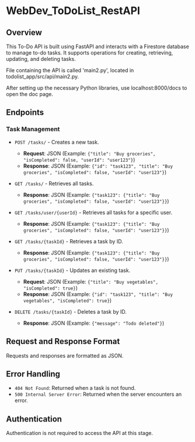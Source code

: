 # WebDev_ToDoList_RestAPI

## Overview
This To-Do API is built using FastAPI and interacts with a Firestore database to manage to-do tasks. It supports operations for creating, retrieving, updating, and deleting tasks.

File containing the API is called 'main2.py', located in todolist_app/src/api/main2.py.

After setting up the necessary Python libraries, use localhost:8000/docs to open the doc page.

## Endpoints

### Task Management

- `POST /tasks/` - Creates a new task.
  - **Request**: JSON (Example: `{"title": "Buy groceries", "isCompleted": false, "userId": "user123"}`)
  - **Response**: JSON (Example: `{"id": "task123", "title": "Buy groceries", "isCompleted": false, "userId": "user123"}`)

- `GET /tasks/` - Retrieves all tasks.
  - **Response**: JSON (Example: `{"task123": {"title": "Buy groceries", "isCompleted": false, "userId": "user123"}}`)

- `GET /tasks/user/{userId}` - Retrieves all tasks for a specific user.
  - **Response**: JSON (Example: `{"task123": {"title": "Buy groceries", "isCompleted": false, "userId": "user123"}}`)

- `GET /tasks/{taskId}` - Retrieves a task by ID.
  - **Response**: JSON (Example: `{"task123": {"title": "Buy groceries", "isCompleted": false, "userId": "user123"}}`)

- `PUT /tasks/{taskId}` - Updates an existing task.
  - **Request**: JSON (Example: `{"title": "Buy vegetables", "isCompleted": true}`)
  - **Response**: JSON (Example: `{"id": "task123", "title": "Buy vegetables", "isCompleted": true}`)

- `DELETE /tasks/{taskId}` - Deletes a task by ID.
  - **Response**: JSON (Example: `{"message": "Todo deleted"}`)

## Request and Response Format
Requests and responses are formatted as JSON.

## Error Handling
- `404 Not Found`: Returned when a task is not found.
- `500 Internal Server Error`: Returned when the server encounters an error.

## Authentication
Authentication is not required to access the API at this stage.
